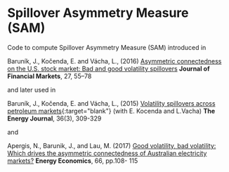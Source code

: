 # Spillover Asymmetry Measure (SAM)

Code to compute Spillover Asymmetry Measure (SAM) introduced in<br/>

Baruník, J., Kočenda, E. and Vácha, L., (2016) [Asymmetric connectedness on the U.S. stock market: Bad and good volatility spillovers](https://ideas.repec.org/p/arx/papers/1308.1221.html) **Journal of Financial Markets**, 27, 55–78<br/>

and later used in<br/>

Baruník, J., Kočenda, E. and Vácha, L., (2015) [Volatility spillovers across petroleum markets](https://ideas.repec.org/p/wdi/papers/2015-1093.html){:target="blank"} (with E. Kocenda and L.Vacha) **The Energy Journal**, 36(3), 309-329

and<br/>

Apergis, N., Barunik, J., and Lau, M. (2017) [Good volatility, bad volatility: Which drives the asymmetric connectedness of Australian electricity markets?](https://ideas.repec.org/a/eee/eneeco/v66y2017icp108-115.html)
**Energy Economics**, 66, pp.108- 115
